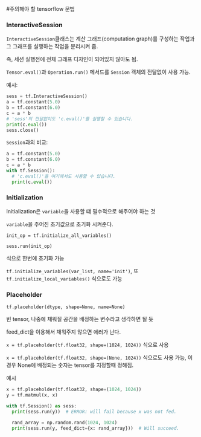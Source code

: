 #주의해야 할 tensorflow 문법

### InteractiveSession

`InteractiveSession`클래스는  계산 그래프(computation graph)를 구성하는 작업과 그 그래프를 실행하는 작업을 분리시켜 줌.

즉, 세션 실행전에 전체 그래프 디자인이 되어있지 않아도 됨.

`Tensor.eval()`과 `Operation.run()` 메서드를 `Session` 객체의 전달없이 사용 가능.

예시:
  
``` python
sess = tf.InteractiveSession()
a = tf.constant(5.0)
b = tf.constant(6.0)
c = a * b
# 'sess'의 전달없이도 'c.eval()'를 실행할 수 있습니다.
print(c.eval())
sess.close()
```

`Session`과의 비교:

``` python
a = tf.constant(5.0)
b = tf.constant(6.0)
c = a * b
with tf.Session():
  # 'c.eval()'을 여기에서도 사용할 수 있습니다.
  print(c.eval())
  ```

### Initialization

Initialization은 `variable`을 사용할 떄 필수적으로 해주어야 하는 것

`variable`을 주어진 초기값으로 초기화 시켜준다.

`init_op = tf.initialize_all_variables()` 

`sess.run(init_op)`

식으로 한번에 초기화 가능

`tf.initialize_variables(var_list, name='init')`, 또 `tf.initialize_local_variables()` 식으로도 가능


### Placeholder

`tf.placeholder(dtype, shape=None, name=None)` 

빈 tensor, 나중에 채워질 공간을 배정하는 변수라고 생각하면 될 듯

feed_dict을 이용해서 채워주지 않으면 에러가 난다.

`x = tf.placeholder(tf.float32, shape=(1024, 1024))` 식으로 사용

`x = tf.placeholder(tf.float32, shape=(None, 1024))` 식으로도 사용 가능, 이경우 None에 배정되는 숫자는 tensor를 지정할때 정해짐.

예시

``` python
x = tf.placeholder(tf.float32, shape=(1024, 1024))
y = tf.matmul(x, x)

with tf.Session() as sess:
  print(sess.run(y))  # ERROR: will fail because x was not fed.

  rand_array = np.random.rand(1024, 1024)
  print(sess.run(y, feed_dict={x: rand_array}))  # Will succeed. 
```
  
